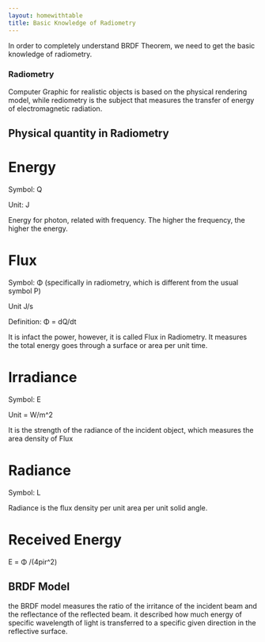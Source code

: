 ```yaml
---
layout: homewithtable
title: Basic Knowledge of Radiometry
---
```


In order to completely understand BRDF Theorem, we need to get the basic knowledge of radiometry.

### Radiometry

  Computer Graphic for realistic objects is based on the physical rendering model, while rediometry is the subject that measures the transfer of energy of electromagnetic radiation.
  
## Physical quantity in Radiometry

# Energy

   Symbol: Q
   
   Unit: J
  
  Energy for photon, related with frequency. The higher the frequency, the higher the energy.

# Flux

   Symbol: Φ (specifically in radiometry, which is different from the usual symbol P)
   
   Unit  J/s
   
   Definition: Φ = dQ/dt
   
It is infact the power, however, it is called Flux in Radiometry. It measures the total energy goes through a surface or area per unit time.

# Irradiance

   Symbol: E
   
   Unit = W/m^2
   
It is the strength of the radiance of the incident object, which measures the area density of Flux 

# Radiance

  Symbol: L
  
Radiance is the flux density per unit area per unit solid angle.

# Received Energy

   E = Φ /(4pir^2)

## BRDF Model

the BRDF model measures the ratio of the irritance of the incident beam and the reflectance of the reflected beam. it described how much energy of specific wavelength of light is transferred to a specific given direction in the reflective surface.

  
  
  
